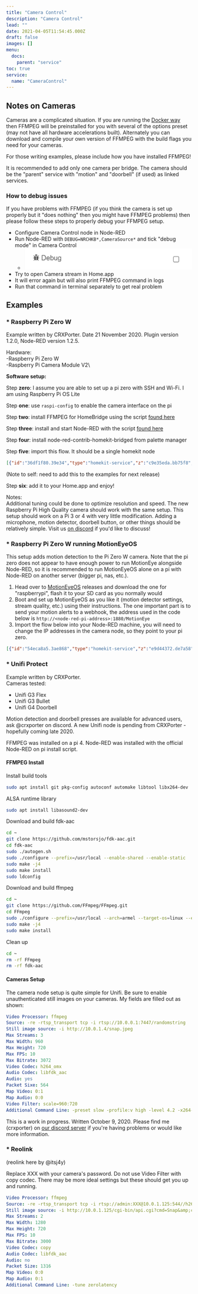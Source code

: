 ```yaml
---
title: "Camera Control"
description: "Camera Control"
lead: ""
date: 2021-04-05T11:54:45.000Z
draft: false
images: []
menu:
  docs:
    parent: "service"
toc: true
service:
  name: "CameraControl"
---
```


## Notes on Cameras

Cameras are a complicated situation. If you are running the [Docker way](https://github.com/NRCHKB/node-red-contrib-homekit-docker) then FFMPEG will be preinstalled for you with several of the options preset (may not have all hardware accelerations built). Alternately you can download and compile your own version of FFMPEG with the build flags you need for your cameras.

For those writing examples, please include how you have installed FFMPEG!

It is recommended to add only one camera per bridge. The camera should be the "parent" service with "motion" and "doorbell" (if used) as linked services.

### How to debug issues

If you have problems with FFMPEG (if you think the camera is set up properly but it "does nothing" then you might have FFMPEG problems) then please follow these steps to properly debug your FFMPEG setup.

- Configure Camera Control node in Node-RED
- Run Node-RED with `DEBUG=NRCHKB*,CameraSource*` and tick "debug mode" in Camera Control
  - ![Camera Control Debug checkbox](camera-control-debug.png)
- Try to open Camera stream in Home.app
- It will error again but will also print FFMPEG command in logs
- Run that command in terminal separately to get real problem

## Examples

### * Raspberry Pi Zero W

Example written by CRXPorter. Date 21 November 2020. Plugin version 1.2.0, Node-RED version 1.2.5.

Hardware:\
-Raspberry Pi Zero W\
-Raspberry Pi Camera Module V2\

**Software setup:**

Step **zero**: I assume you are able to set up a pi zero with SSH and Wi-Fi. I am using Raspberry Pi OS Lite

Step **one**: use `raspi-config` to enable the camera interface on the pi

Step **two**: install FFMPEG for HomeBridge using the script [found here](https://github.com/homebridge/ffmpeg-for-homebridge)

Step **three**: install and start Node-RED with the script [found here](https://Node-RED.org/docs/getting-started/raspberrypi)

Step **four**: install node-red-contrib-homekit-bridged from palette manager

Step **five**: import this flow. It should be a single homekit node

```json
[{"id":"36df1f80.39e34","type":"homekit-service","z":"c9e35eda.bb75f8","isParent":true,"bridge":"f18ad79f.5081e8","parentService":"","name":"Pi zero camera","serviceName":"CameraControl","topic":"","filter":false,"manufacturer":"NRCHKB","model":"1.2.0","serialNo":"Default Serial Number","firmwareRev":"1.2.0","hardwareRev":"1.2.0","softwareRev":"1.2.0","cameraConfigVideoProcessor":"ffmpeg","cameraConfigSource":"-re -r 6 -s 1280x720 -f video4linux2 -i /dev/video0","cameraConfigStillImageSource":"-s 1280x720 -f video4linux2 -i /dev/video0","cameraConfigMaxStreams":2,"cameraConfigMaxWidth":"1280","cameraConfigMaxHeight":"720","cameraConfigMaxFPS":"6","cameraConfigMaxBitrate":300,"cameraConfigVideoCodec":"h264_omx","cameraConfigAudioCodec":"h264_omx","cameraConfigAudio":false,"cameraConfigPacketSize":"564","cameraConfigVerticalFlip":false,"cameraConfigHorizontalFlip":false,"cameraConfigMapVideo":"0:0","cameraConfigMapAudio":"0:1","cameraConfigVideoFilter":"","cameraConfigAdditionalCommandLine":"-tune zerolatency","cameraConfigDebug":false,"cameraConfigSnapshotOutput":"disabled","cameraConfigInterfaceName":"","characteristicProperties":"{}","waitForSetupMsg":false,"outputs":3,"x":430,"y":260,"wires":[[],[],[]]},{"id":"f18ad79f.5081e8","type":"homekit-bridge","bridgeName":"Camera","pinCode":"111-11-111","port":"","allowInsecureRequest":false,"manufacturer":"Raspberry Pi","model":"Pi zero w","serialNo":"00001","firmwareRev":"1.2.0","hardwareRev":"1.2.0","softwareRev":"1.2.0","customMdnsConfig":false,"mdnsMulticast":true,"mdnsInterface":"","mdnsPort":"","mdnsIp":"","mdnsTtl":"","mdnsLoopback":true,"mdnsReuseAddr":true,"allowMessagePassthrough":true}]
```

(Note to self: need to add this to the examples for next release)

Step **six**: add it to your Home.app and enjoy!

Notes:\
Additional tuning could be done to optimize resolution and speed. The new Raspberry Pi High Quality camera should work with the same setup. This setup should work on a Pi 3 or 4 with very little modification. Adding a microphone, motion detector, doorbell button, or other things should be relatively simple. Visit us [on discord](https://discord.gg/uvYac5u) if you'd like to discuss!

### * Raspberry Pi Zero W running MotionEyeOS

This setup adds motion detection to the Pi Zero W camera. Note that the pi zero does not appear to have enough power to run MotionEye alongside Node-RED, so it is recommended to run MotionEyeOS alone on a pi with Node-RED on another server (bigger pi, nas, etc.).

1. Head over to [MotionEyeOS](https://github.com/ccrisan/motioneyeos) releases and download the one for "raspberrypi", flash it to your SD card as you normally would
2. Boot and set up MotionEyeOS as you like it (motion detector settings, stream quality, etc.) using their instructions. The one important part is to send your motion alerts to a webhook, the address used in the code below is `http://<node-red-pi-address>:1880/MotionEye`
3. Import the flow below into your Node-RED machine, you will need to change the IP addresses in the camera node, so they point to your pi zero.

```json
[{"id":"54eca8a5.3ae868","type":"homekit-service","z":"e9d44372.de7a58","isParent":true,"bridge":"e1aa7622.06a8b","parentService":"","name":"MotionEye OS","serviceName":"CameraControl","topic":"","filter":false,"manufacturer":"NRCHKB","model":"0.130.2","serialNo":"Default Serial Number","firmwareRev":"0.130.2","hardwareRev":"0.130.2","softwareRev":"0.130.2","cameraConfigVideoProcessor":"ffmpeg","cameraConfigSource":"-re -f mjpeg -i http://10.10.10.13:8081","cameraConfigStillImageSource":"-f mjpeg -i http://10.10.10.13/picture/1/current/","cameraConfigMaxStreams":2,"cameraConfigMaxWidth":1280,"cameraConfigMaxHeight":"800","cameraConfigMaxFPS":10,"cameraConfigMaxBitrate":300,"cameraConfigVideoCodec":"libx264","cameraConfigAudioCodec":"libfdk_aac","cameraConfigAudio":false,"cameraConfigPacketSize":1316,"cameraConfigVerticalFlip":false,"cameraConfigHorizontalFlip":false,"cameraConfigMapVideo":"0:0","cameraConfigMapAudio":"0:1","cameraConfigVideoFilter":"scale=1280:720","cameraConfigAdditionalCommandLine":"-tune zerolatency","cameraConfigDebug":false,"cameraConfigSnapshotOutput":"disabled","cameraConfigInterfaceName":"","characteristicProperties":"{}","waitForSetupMsg":false,"outputs":3,"x":460,"y":1680,"wires":[[],[],[]]},{"id":"ea482940.81194","type":"http in","z":"e9d44372.de7a58","name":"MotionEye","url":"/MotionEye","method":"get","upload":false,"swaggerDoc":"","x":290,"y":1540,"wires":[["10c44307.6c37ad","6a889a0f.5f851c","a3c9a20d.a1fef8"]]},{"id":"10c44307.6c37ad","type":"debug","z":"e9d44372.de7a58","name":"","active":true,"tosidebar":true,"console":false,"tostatus":false,"complete":"true","targetType":"full","statusVal":"","statusType":"auto","x":450,"y":1500,"wires":[]},{"id":"6a889a0f.5f851c","type":"http response","z":"e9d44372.de7a58","name":"Success","statusCode":"201","headers":{},"x":750,"y":1540,"wires":[]},{"id":"5ed047ac.070648","type":"homekit-service","z":"e9d44372.de7a58","isParent":false,"bridge":"","parentService":"54eca8a5.3ae868","name":"MotionEye Motion","serviceName":"MotionSensor","topic":"","filter":false,"manufacturer":"NRCHKB","model":"0.130.2","serialNo":"Default Serial Number","firmwareRev":"0.130.2","hardwareRev":"0.130.2","softwareRev":"0.130.2","cameraConfigVideoProcessor":"ffmpeg","cameraConfigSource":"","cameraConfigStillImageSource":"","cameraConfigMaxStreams":2,"cameraConfigMaxWidth":1280,"cameraConfigMaxHeight":720,"cameraConfigMaxFPS":10,"cameraConfigMaxBitrate":300,"cameraConfigVideoCodec":"libx264","cameraConfigAudioCodec":"libfdk_aac","cameraConfigAudio":false,"cameraConfigPacketSize":1316,"cameraConfigVerticalFlip":false,"cameraConfigHorizontalFlip":false,"cameraConfigMapVideo":"0:0","cameraConfigMapAudio":"0:1","cameraConfigVideoFilter":"scale=1280:720","cameraConfigAdditionalCommandLine":"-tune zerolatency","cameraConfigDebug":false,"cameraConfigSnapshotOutput":"disabled","cameraConfigInterfaceName":"","characteristicProperties":"{}","waitForSetupMsg":false,"outputs":2,"x":790,"y":1600,"wires":[[],[]]},{"id":"b29f3d75.196e1","type":"change","z":"e9d44372.de7a58","name":"","rules":[{"t":"move","p":"payload","pt":"msg","to":"payload.MotionDetected","tot":"msg"}],"action":"","property":"","from":"","to":"","reg":false,"x":570,"y":1600,"wires":[["5ed047ac.070648"]]},{"id":"a3c9a20d.a1fef8","type":"trigger","z":"e9d44372.de7a58","name":"","op1":"true","op2":"false","op1type":"bool","op2type":"bool","duration":"30","extend":true,"overrideDelay":false,"units":"s","reset":"","bytopic":"all","topic":"topic","outputs":1,"x":370,"y":1600,"wires":[["b29f3d75.196e1"]]},{"id":"e1aa7622.06a8b","type":"homekit-bridge","bridgeName":"TestCam","pinCode":"111-11-111","port":"","allowInsecureRequest":false,"manufacturer":"NRCHKB","model":"0.130.2","serialNo":"Default Serial Number","firmwareRev":"0.130.2","hardwareRev":"0.130.2","softwareRev":"0.130.2","customMdnsConfig":false,"mdnsMulticast":true,"mdnsInterface":"","mdnsPort":"","mdnsIp":"","mdnsTtl":"","mdnsLoopback":true,"mdnsReuseAddr":true,"allowMessagePassthrough":true}]
```

### * Unifi Protect

Example written by CRXPorter.\
Cameras tested:

- Unifi G3 Flex
- Unifi G3 Bullet
- Unifi G4 Doorbell

Motion detection and doorbell presses are available for advanced users, ask @crxporter on discord. A new Unifi node is pending from CRXPorter - hopefully coming late 2020.

FFMPEG was installed on a pi 4. Node-RED was installed with the official Node-RED on pi install script.

#### FFMPEG Install

Install build tools

```bash
sudo apt install git pkg-config autoconf automake libtool libx264-dev
```

ALSA runtime library

```bash
sudo apt install libasound2-dev
```

Download and build fdk-aac

```bash
cd ~
git clone https://github.com/mstorsjo/fdk-aac.git
cd fdk-aac
sudo ./autogen.sh
sudo ./configure --prefix=/usr/local --enable-shared --enable-static
sudo make -j4
sudo make install
sudo ldconfig
```

Download and build ffmpeg

```bash
cd ~
git clone https://github.com/FFmpeg/FFmpeg.git
cd FFmpeg
sudo ./configure --prefix=/usr/local --arch=armel --target-os=linux --enable-omx-rpi --enable-nonfree --enable-gpl --enable-libfdk-aac --enable-mmal --enable-libx264 --enable-decoder=h264 --enable-network --enable-protocol=tcp --enable-demuxer=rtsp
sudo make -j4
sudo make install
```

Clean up

```bash
cd ~
rm -rf FFmpeg
rm -rf fdk-aac
```

#### Cameras Setup

The camera node setup is quite simple for Unifi. Be sure to enable unauthenticated still images on your cameras. My fields are filled out as shown:

```yaml
Video Processor: ffmpeg
Source: -re -rtsp_transport tcp -i rtsp://10.0.0.1:7447/randomstring
Still image source: -i http://10.0.1.4/snap.jpeg
Max Streams: 3
Max Width: 960
Max Height: 720
Max FPS: 10
Max Bitrate: 3072
Video Codec: h264_omx
Audio Codec: libfdk_aac
Audio: yes
Packet Sixe: 564
Map Video: 0:1
Map Audio: 0:0
Video Filter: scale=960:720
Additional Command Line: -preset slow -profile:v high -level 4.2 -x264-params intra-refresh=1:bframes=0
```

This is a work in progress. Written October 9, 2020. Please find me (crxporter) on [our discord server](https://discord.gg/uvYac5u) if you're having problems or would like more information.

### * Reolink

(reolink here by @itsj4y)

Replace XXX with your camera's password.
Do not use Video Filter with copy codec.
There may be more ideal settings but these should get you up and running.

```yaml
Video Processor: ffmpeg
Source: -re -rtsp_transport tcp -i rtsp://admin:XXX@10.0.1.125:544//h264Preview_01_sub
Still image source: -i http://10.0.1.125/cgi-bin/api.cgi?cmd=Snap&amp;channel=0&amp;rs=wuuPhkmUCeI9WG7C&amp;user=admin&amp;password=XXX
Max Streams: 2
Max Width: 1280
Max Height: 720
Max FPS: 10
Max Bitrate: 3000
Video Codec: copy
Audio Codec: libfdk_aac
Audio: no
Packet Size: 1316
Map Video: 0:0
Map Audio: 0:1
Additional Command Line: -tune zerolatency
```
